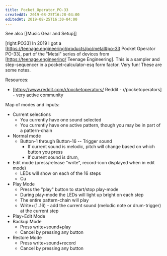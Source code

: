 ```yaml
---
title: Pocket_Operator_PO-33
createdAt: 2019-08-25T16:28-04:00
editedAt: 2019-08-25T16:30-04:00
---
```


See also [[Music Gear and Setup]]

[right:PO33]
In 2019 I got a [https://teenage.engineering/products/po/metal#po-33 Pocket Operator PO-33], part of the "Metal" series of devices from [https://teenage.engineering/ Teenage Engineering]. This is a sampler and step-sequencer in a pocket-calculator-esq form factor. Very fun! These are some notes.

Resources:
* [https://www.reddit.com/r/pocketoperators/ Reddit - r/pocketoperators] - very active community

Map of modes and inputs:
* Current selections
  * You currently have one sound selected
  * You currently have one active pattern, though you may be in part of a pattern-chain
* Normal mode
  * Button-1 through Button-16 -- Trigger sound
    * If current sound is melodic, pitch will change based on which button you press
    * If current sound is drum, 
* Edit mode (press/release "write", record-icon displayed when in edit mode)
  * LEDs will show on each of the 16 steps
  * Cu
* Play Mode
  * Press the "play" button to start/stop play-mode
  * During play-mode the LEDs will light up bright on each step
  * The entire pattern-chain will play
  * Write+(1..16) - add the current sound (melodic note or drum-trigger) at the current step
* Play+Edit Mode
* Backup Mode
  * Press write+sound+play
  * Cancel by pressing any button
* Restore Mode
  * Press write+sound+record
  * Cancel by pressing any button


